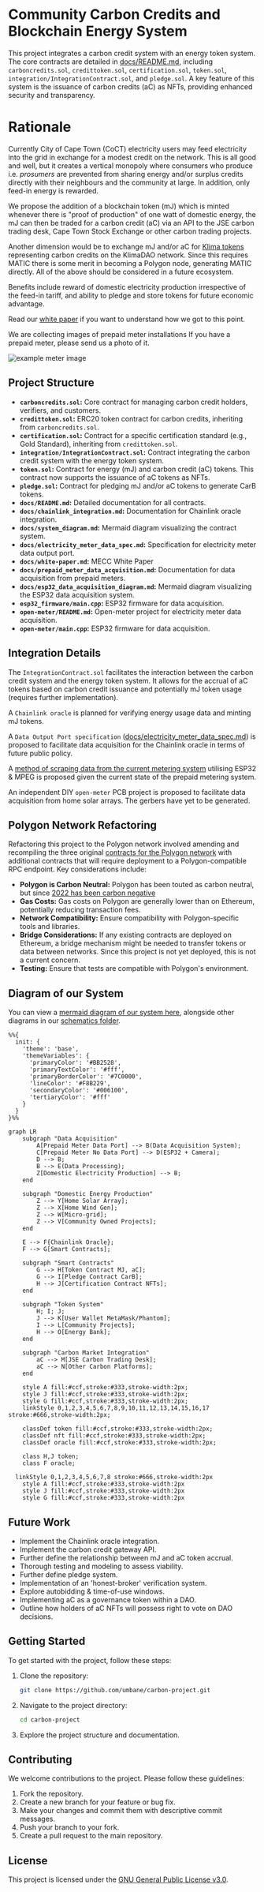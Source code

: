 # Community Carbon Credits and Blockchain Energy System

This project integrates a carbon credit system with an energy token system.  The core contracts are detailed in [docs/README.md](docs/README.md), including `carboncredits.sol`, `credittoken.sol`, `certification.sol`, `token.sol`, `integration/IntegrationContract.sol`, and `pledge.sol`.  A key feature of this system is the issuance of carbon credits (aC) as NFTs, providing enhanced security and transparency.

# Rationale

Currently City of Cape Town (CoCT) electricity users may feed electricity into the grid in exchange for a modest credit on the network. This is all good and well, but it creates a vertical monopoly where consumers who produce i.e. *prosumers* are prevented from sharing energy and/or surplus credits directly with their neighbours and the community at large. In addition, only feed-in energy is rewarded. 

We propose the addition of a blockchain token (mJ) which is minted whenever there is "proof of production" of one watt of domestic energy, the mJ can then be traded for a carbon credit (aC) via an API to the JSE carbon trading desk, Cape Town Stock Exchange or other carbon trading projects. 

Another dimension would be to exchange mJ and/or aC for [Klima tokens](https://www.klimadao.finance) representing carbon credits on the KlimaDAO network. Since this requires MATIC there is some merit in becoming a Polygon node, generating MATIC directly. All of the above should be considered in a future ecosystem.

Benefits include reward of domestic electricity production irrespective of the feed-in tariff, and ability to pledge and store tokens for future economic advantage. 

Read our [white paper](https://github.com/Muizenberg-Electricity-Cooperative/Carbon-Project/blob/main/docs/white-paper.md) if you want to understand how we got to this point.

We are collecting images of prepaid meter installations If you have a prepaid meter, please send us a photo of it.

![example meter image](./meter.webp)
## Project Structure

* **`carboncredits.sol`:** Core contract for managing carbon credit holders, verifiers, and customers.
* **`credittoken.sol`:** ERC20 token contract for carbon credits, inheriting from `carboncredits.sol`.
* **`certification.sol`:** Contract for a specific certification standard (e.g., Gold Standard), inheriting from `credittoken.sol`.
* **`integration/IntegrationContract.sol`:** Contract integrating the carbon credit system with the energy token system.
* **`token.sol`:** Contract for energy (mJ) and carbon credit (aC) tokens.  This contract now supports the issuance of aC tokens as NFTs.
* **`pledge.sol`:** Contract for pledging mJ and/or aC tokens to generate CarB tokens.
* **`docs/README.md`:** Detailed documentation for all contracts.
* **`docs/chainlink_integration.md`:** Documentation for Chainlink oracle integration.
* **`docs/system_diagram.md`:** Mermaid diagram visualizing the contract system.
* **`docs/electricity_meter_data_spec.md`:** Specification for electricity meter data output port.
* **`docs/white-paper.md`:** MECC White Paper
* **`docs/prepaid_meter_data_acquisition.md`:** Documentation for data acquisition from prepaid meters.
* **`docs/esp32_data_acquisition_diagram.md`:** Mermaid diagram visualizing the ESP32 data acquisition system.
* **`esp32_firmware/main.cpp`:** ESP32 firmware for data acquisition.
* **`open-meter/README.md`:** Open-meter project for electricity meter data acquisition.
* **`open-meter/main.cpp`:** ESP32 firmware for data acquisition.

## Integration Details

The `IntegrationContract.sol` facilitates the interaction between the carbon credit system and the energy token system.  It allows for the accrual of aC tokens based on carbon credit issuance and potentially mJ token usage (requires further implementation).  

A `Chainlink oracle` is planned for verifying energy usage data and minting mJ tokens.

A `Data Output Port specification` ([docs/electricity_meter_data_spec.md](docs/electricity_meter_data_spec.md)) is proposed to facilitate data acquisition for the Chainlink oracle in terms of future public policy.

A [method of scraping data from the current metering system](docs/prepaid_meter_data_acquisition.md) utilising ESP32 & MPEG is proposed given the current state of the prepaid metering system.

An independent DIY `open-meter` PCB project is proposed to facilitate data acquisition from home solar arrays. The gerbers have yet to be generated.

## Polygon Network Refactoring

Refactoring this project to the Polygon network involved amending and recompiling the three original [contracts for the Polygon network](polygon-contracts/) with additional contracts that will require deployment to a Polygon-compatible RPC endpoint.  Key considerations include:

* **Polygon is Carbon Neutral:** Polygon has been touted as carbon neutral, but since [2022 has been carbon negative](https://polygon.technology/blog/polygon-is-going-carbon-negative-in-2022-with-a-20-million-pledge)
* **Gas Costs:**  Gas costs on Polygon are generally lower than on Ethereum, potentially reducing transaction fees.
* **Network Compatibility:** Ensure compatibility with Polygon-specific tools and libraries.
* **Bridge Considerations:**  If any existing contracts are deployed on Ethereum, a bridge mechanism might be needed to transfer tokens or data between networks.  Since this project is not yet deployed, this is not a current concern.
* **Testing:**  Ensure that tests are compatible with Polygon's environment.

## Diagram of our System
You can view a [mermaid diagram of our system here](docs/benefit_loop_diagram.md), alongside other diagrams in our [schematics folder](docs/schematics/).

``` mermaid
%%{
  init: {
    'theme': 'base',
    'themeVariables': {
      'primaryColor': '#BB2528',
      'primaryTextColor': '#fff',
      'primaryBorderColor': '#7C0000',
      'lineColor': '#F8B229',
      'secondaryColor': '#006100',
      'tertiaryColor': '#fff'
    }
  }
}%%

graph LR
    subgraph "Data Acquisition"
        A[Prepaid Meter Data Port] --> B(Data Acquisition System);
        C[Prepaid Meter No Data Port] --> D(ESP32 + Camera);
        D --> B;
        B --> E(Data Processing);
        Z[Domestic Electricity Production] --> B;
    end

    subgraph "Domestic Energy Production"
        Z --> Y[Home Solar Array];
        Z --> X[Home Wind Gen];
        Z --> W[Micro-grid];
        Z --> V[Community Owned Projects];
    end

    E --> F{Chainlink Oracle};
    F --> G[Smart Contracts];

    subgraph "Smart Contracts"
        G --> H[Token Contract MJ, aC];
        G --> I[Pledge Contract CarB];
        H --> J[Certification Contract NFTs];
    end

    subgraph "Token System"
        H; I; J;
        J --> K[User Wallet MetaMask/Phantom];
        I --> L[Community Projects];
        H --> O[Energy Bank];
    end

    subgraph "Carbon Market Integration"
        aC --> M[JSE Carbon Trading Desk];
        aC --> N[Other Carbon Platforms];
    end

    style A fill:#ccf,stroke:#333,stroke-width:2px;
    style J fill:#ccf,stroke:#333,stroke-width:2px;
    style G fill:#ccf,stroke:#333,stroke-width:2px;
    linkStyle 0,1,2,3,4,5,6,7,8,9,10,11,12,13,14,15,16,17 stroke:#666,stroke-width:2px;

    classDef token fill:#ccf,stroke:#333,stroke-width:2px;
    classDef nft fill:#ccf,stroke:#333,stroke-width:2px;
    classDef oracle fill:#ccf,stroke:#333,stroke-width:2px;

    class H,J token;
    class F oracle;

  linkStyle 0,1,2,3,4,5,6,7,8 stroke:#666,stroke-width:2px
    style A fill:#ccf,stroke:#333,stroke-width:2px
    style J fill:#ccf,stroke:#333,stroke-width:2px
    style G fill:#ccf,stroke:#333,stroke-width:2px
```

## Future Work

* Implement the Chainlink oracle integration.
* Implement the carbon credit gateway API.
* Further define the relationship between mJ and aC token accrual.
* Thorough testing and modeling to assess viability.
* Further define pledge system.
* Implementation of an 'honest-broker' verification system.
* Explore autobidding & time-of-use windows.
* Implementing aC as a governance token within a DAO. 
* Outline how holders of aC NFTs will possess right to vote on DAO decisions.

## Getting Started

To get started with the project, follow these steps:

1. Clone the repository:
   ```bash
   git clone https://github.com/umbane/carbon-project.git
   ```
2. Navigate to the project directory:
   ```bash
   cd carbon-project
   ```
3. Explore the project structure and documentation.

## Contributing

We welcome contributions to the project. Please follow these guidelines:

1. Fork the repository.
2. Create a new branch for your feature or bug fix.
3. Make your changes and commit them with descriptive commit messages.
4. Push your branch to your fork.
5. Create a pull request to the main repository.

## License
This project is licensed under the [GNU General Public License v3.0](LICENSE).
